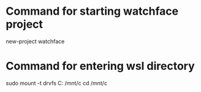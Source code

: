 # Command for starting watchface project
new-project watchface

# Command for entering wsl directory
sudo mount -t drvfs C: /mnt/c
cd /mnt/c
